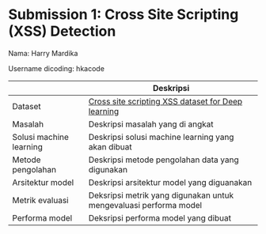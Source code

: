 # Submission 1: Cross Site Scripting (XSS) Detection
Nama: Harry Mardika

Username dicoding: hkacode

| | Deskripsi |
| ----------- | ----------- |
| Dataset | [Cross site scripting XSS dataset for Deep learning](https://www.kaggle.com/datasets/syedsaqlainhussain/cross-site-scripting-xss-dataset-for-deep-learning) |
| Masalah | Deskripsi masalah yang di angkat |
| Solusi machine learning | Deskripsi solusi machine learning yang akan dibuat |
| Metode pengolahan | Deskripsi metode pengolahan data yang digunakan |
| Arsitektur model | Deskripsi arsitektur model yang diguanakan |
| Metrik evaluasi | Deksripsi metrik yang digunakan untuk mengevaluasi performa model |
| Performa model | Deksripsi performa model yang dibuat |
